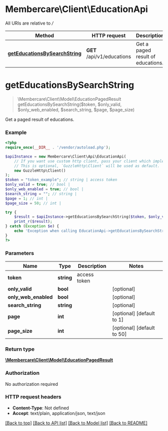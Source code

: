 # Membercare\Client\EducationApi

All URIs are relative to */*

Method | HTTP request | Description
------------- | ------------- | -------------
[**getEducationsBySearchString**](EducationApi.md#geteducationsbysearchstring) | **GET** /api/v1/educations | Get a paged result of educations.

# **getEducationsBySearchString**
> \Membercare\Client\Model\EducationPagedResult getEducationsBySearchString($token, $only_valid, $only_web_enabled, $search_string, $page, $page_size)

Get a paged result of educations.

### Example
```php
<?php
require_once(__DIR__ . '/vendor/autoload.php');

$apiInstance = new Membercare\Client\Api\EducationApi(
    // If you want use custom http client, pass your client which implements `GuzzleHttp\ClientInterface`.
    // This is optional, `GuzzleHttp\Client` will be used as default.
    new GuzzleHttp\Client()
);
$token = "token_example"; // string | access token
$only_valid = true; // bool | 
$only_web_enabled = true; // bool | 
$search_string = ""; // string | 
$page = 1; // int | 
$page_size = 50; // int | 

try {
    $result = $apiInstance->getEducationsBySearchString($token, $only_valid, $only_web_enabled, $search_string, $page, $page_size);
    print_r($result);
} catch (Exception $e) {
    echo 'Exception when calling EducationApi->getEducationsBySearchString: ', $e->getMessage(), PHP_EOL;
}
?>
```

### Parameters

Name | Type | Description  | Notes
------------- | ------------- | ------------- | -------------
 **token** | **string**| access token |
 **only_valid** | **bool**|  | [optional]
 **only_web_enabled** | **bool**|  | [optional]
 **search_string** | **string**|  | [optional]
 **page** | **int**|  | [optional] [default to 1]
 **page_size** | **int**|  | [optional] [default to 50]

### Return type

[**\Membercare\Client\Model\EducationPagedResult**](../Model/EducationPagedResult.md)

### Authorization

No authorization required

### HTTP request headers

 - **Content-Type**: Not defined
 - **Accept**: text/plain, application/json, text/json

[[Back to top]](#) [[Back to API list]](../../README.md#documentation-for-api-endpoints) [[Back to Model list]](../../README.md#documentation-for-models) [[Back to README]](../../README.md)

